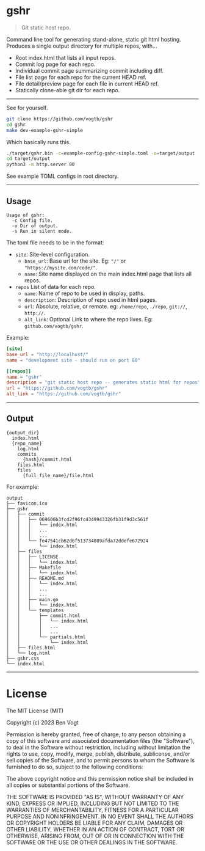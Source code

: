 # gshr

> Git static host repo.

Command line tool for generating stand-alone, static git html hosting. Produces a single output
directory for multiple repos, with...

* Root index.html that lists all input repos.
* Commit log page for each repo.
* Individual commit page summarizing commit including diff.
* File list page for each repo for the current HEAD ref.
* File detail/preview page for each file in current HEAD ref.
* Statically clone-able git dir for each repo.

---

See for yourself.

```bash
git clone https://github.com/vogtb/gshr
cd gshr
make dev-example-gshr-simple
```

Which basically runs this.

```bash
./target/gshr.bin -c=example-config-gshr-simple.toml -o=target/output
cd target/output
python3 -m http.server 80
```

See example TOML configs in root directory.

---

## Usage

```
Usage of gshr:
  -c Config file.
  -o Dir of output.
  -s Run in silent mode.
```

The toml file needs to be in the format:

* `site`: Site-level configuration.
  * `base_url`: Base url for the site. Eg: `"/"` or `"https://mysite.com/code/"`.
  * `name`: Site name displayed on the main index.html page that lists all repos.
* `repos` List of data for each repo.
  * `name`: Name of repo to be used in display, paths.
  * `description`: Description of repo used in html pages.
  * `url`: Absolute, relative, or remote. eg: `/home/repo`, `./repo`, `git://`, `http://`.
  * `alt_link`: Optional Link to where the repo lives. Eg: `github.com/vogtb/gshr`.

Example:

```toml
[site]
base_url = "http://localhost/"
name = "development site - should run on port 80"

[[repos]]
name = "gshr"
description = "git static host repo -- generates static html for repos"
url = "https://github.com/vogtb/gshr"
alt_link = "https://github.com/vogtb/gshr"
```

---

## Output

```text
{output_dir}
  index.html
  {repo_name}
    log.html
    commits
      {hash}/commit.html
    files.html
    files
      {full_file_name}/file.html
```

For example:

```text
output
├── favicon.ico
├── gshr
│   ├── commit
│   │   ├── 069606b3fcd2f96fc4349943326fb31f9d3c561f
│   │   │   └── index.html
│   │   │   ...
│   │   │   ...
│   │   └── fe47541cb62d6f513734089afda72ddefe672924
│   │       └── index.html
│   ├── files
│   │   ├── LICENSE
│   │   │   └── index.html
│   │   ├── Makefile
│   │   │   └── index.html
│   │   ├── README.md
│   │   │   └── index.html
│   │   │   ...
│   │   │   ...
│   │   ├── main.go
│   │   │   └── index.html
│   │   └── templates
│   │       ├── commit.html
│   │       │   └── index.html
│   │       │   ...
│   │       │   ...
│   │       └── partials.html
│   │           └── index.html
│   ├── files.html
│   └── log.html
├── gshr.css
└── index.html
```

---

# License

The MIT License (MIT)

Copyright (c) 2023 Ben Vogt

Permission is hereby granted, free of charge, to any person obtaining a copy
of this software and associated documentation files (the "Software"), to deal
in the Software without restriction, including without limitation the rights
to use, copy, modify, merge, publish, distribute, sublicense, and/or sell
copies of the Software, and to permit persons to whom the Software is
furnished to do so, subject to the following conditions:

The above copyright notice and this permission notice shall be included in all
copies or substantial portions of the Software.

THE SOFTWARE IS PROVIDED "AS IS", WITHOUT WARRANTY OF ANY KIND, EXPRESS OR
IMPLIED, INCLUDING BUT NOT LIMITED TO THE WARRANTIES OF MERCHANTABILITY,
FITNESS FOR A PARTICULAR PURPOSE AND NONINFRINGEMENT. IN NO EVENT SHALL THE
AUTHORS OR COPYRIGHT HOLDERS BE LIABLE FOR ANY CLAIM, DAMAGES OR OTHER
LIABILITY, WHETHER IN AN ACTION OF CONTRACT, TORT OR OTHERWISE, ARISING FROM,
OUT OF OR IN CONNECTION WITH THE SOFTWARE OR THE USE OR OTHER DEALINGS IN THE
SOFTWARE.
